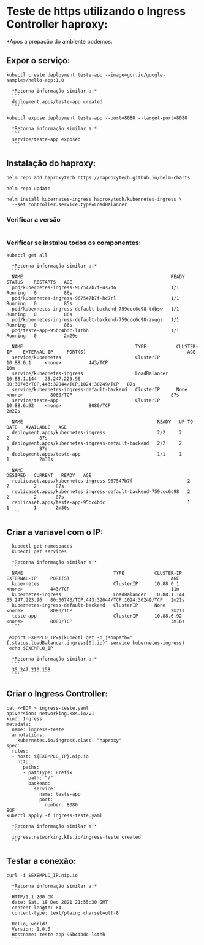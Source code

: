 # Teste de https utilizando o Ingress Controller haproxy:
*Apos a prepação do ambiente podemos:

## Expor o serviço:
```
kubectl create deployment teste-app --image=gcr.io/google-samples/hello-app:1.0
```
      *Retorna informação similar a:*
      ```
      deployment.apps/teste-app created
      ```
```
kubectl expose deployment teste-app --port=8080 --target-port=8080
```
      *Retorna informação similar a:*
      ```
      service/teste-app exposed
      ```

## Instalação do haproxy:
  ```
  helm repo add haproxytech https://haproxytech.github.io/helm-charts

  helm repo update

  helm install kubernetes-ingress haproxytech/kubernetes-ingress \
    --set controller.service.type=LoadBalancer
  ```
### Verificar a versão
  ```
  ```
### Verificar se instalou todos os componentes:
  ```
  kubectl get all 
  ```
      *Retorna informação similar a:*
      ```
      NAME                                                      READY   STATUS    RESTARTS   AGE
      pod/kubernetes-ingress-967547b7f-4s7d6                    1/1     Running   0          86s
      pod/kubernetes-ingress-967547b7f-hc7rl                    1/1     Running   0          85s
      pod/kubernetes-ingress-default-backend-759ccc6c98-tdbsw   1/1     Running   0          86s
      pod/kubernetes-ingress-default-backend-759ccc6c98-zwqgz   1/1     Running   0          86s
      pod/teste-app-95bc4bdc-l4thh                              1/1     Running   0          2m29s

      NAME                                         TYPE           CLUSTER-IP    EXTERNAL-IP     PORT(S)                                     AGE
      service/kubernetes                           ClusterIP      10.88.0.1     <none>          443/TCP                                     10m
      service/kubernetes-ingress                   LoadBalancer   10.88.1.144   35.247.223.96   80:30743/TCP,443:32044/TCP,1024:30249/TCP   87s
      service/kubernetes-ingress-default-backend   ClusterIP      None          <none>          8080/TCP                                    87s
      service/teste-app                            ClusterIP      10.88.6.92    <none>          8080/TCP                                    2m22s

      NAME                                                 READY   UP-TO-DATE   AVAILABLE   AGE
      deployment.apps/kubernetes-ingress                   2/2     2            2           87s
      deployment.apps/kubernetes-ingress-default-backend   2/2     2            2           87s
      deployment.apps/teste-app                            1/1     1            1           2m30s

      NAME                                                            DESIRED   CURRENT   READY   AGE
      replicaset.apps/kubernetes-ingress-967547b7f                    2         2         2       87s
      replicaset.apps/kubernetes-ingress-default-backend-759ccc6c98   2         2         2       87s
      replicaset.apps/teste-app-95bc4bdc                              1         1         1       2m30s
      ```
##  Criar a variavel com o IP:
```
  kubectl get namespaces
  kubectl get services
```
      *Retorna informação similar a:*
      ```
      NAME                                 TYPE           CLUSTER-IP    EXTERNAL-IP     PORT(S)                                     AGE
      kubernetes                           ClusterIP      10.88.0.1     <none>          443/TCP                                     11m
      kubernetes-ingress                   LoadBalancer   10.88.1.144   35.247.223.96   80:30743/TCP,443:32044/TCP,1024:30249/TCP   2m21s
      kubernetes-ingress-default-backend   ClusterIP      None          <none>          8080/TCP                                    2m21s
      teste-app                            ClusterIP      10.88.6.92    <none>          8080/TCP                                    3m16s
      ```
 ``` 
  export EXEMPLO_IP=$(kubectl get -o jsonpath="{.status.loadBalancer.ingress[0].ip}" service kubernetes-ingress)
  echo $EXEMPLO_IP
```
      *Retorna informação similar a:*
      ```
      35.247.210.158
      ```


##  Criar o Ingress Controller:
```
cat <<EOF > ingress-teste.yaml
apiVersion: networking.k8s.io/v1
kind: Ingress
metadata:
  name: ingress-teste
  annotations:
    kubernetes.io/ingress.class: "haproxy"
spec:
  rules:
  - host: ${EXEMPLO_IP}.nip.io
    http:
      paths:
      - pathType: Prefix
        path: "/"
        backend:
          service:
            name: teste-app
            port:
              number: 8080
EOF
kubectl apply -f ingress-teste.yaml
```
      *Retorna informação similar a:*
      ```
      ingress.networking.k8s.io/ingress-teste created
      ```

##  Testar a conexão:
  ```
  curl -i $EXEMPLO_IP.nip.io
  ```
      *Retorna informação similar a:*
      ```
      HTTP/1.1 200 OK
      date: Sat, 18 Dec 2021 21:55:30 GMT
      content-length: 64
      content-type: text/plain; charset=utf-8

      Hello, world!
      Version: 1.0.0
      Hostname: teste-app-95bc4bdc-l4thh
      ```



